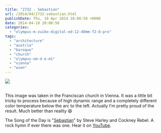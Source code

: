 ```yaml
---
title: "2732 - Sebastian"
url: /2014/04/2732-sebastian.html
publishDate: Thu, 10 Apr 2014 18:00:50 +0000
date: 2014-04-10 20:00:50
categories: 
  - "olympus-m-zuiko-digital-ed-12-40mm-f2-8-pro"
tags: 
  - "architecture"
  - "austria"
  - "baroque"
  - "church"
  - "olympus-om-d-e-m1"
  - "vienna"
  - "wien"
---
```

<div class="container">
<div class="center"><a target="_blank" href="https://d25zfm9zpd7gm5.cloudfront.net/1200x1200/2014/20140406_121258_lr.jpg"><img src="https://d25zfm9zpd7gm5.cloudfront.net/0600x0600/2014/20140406_121258_lr.jpg" /></a></div>
</div>
<br />

This image was taken in the Franciscan church in Vienna. It was a little bit tricky to process because of high dynamic range and a completely different color temperature below the arc to the left. Actually I'm pretty proud of the result. Much better than reality 😄

The Song of the Day is "<a href="http://www.lyricsmode.com/lyrics/s/steve_harley_cockney_rebel/sebastian.html" target="_blank">Sebastian</a>" by Steve Harley and Cockney Rebel. A rock hymn if ever there was one. Hear it on <a href="https://www.youtube.com/watch?v=VtRWNtxroU4" target="_blank">YouTube</a>.
